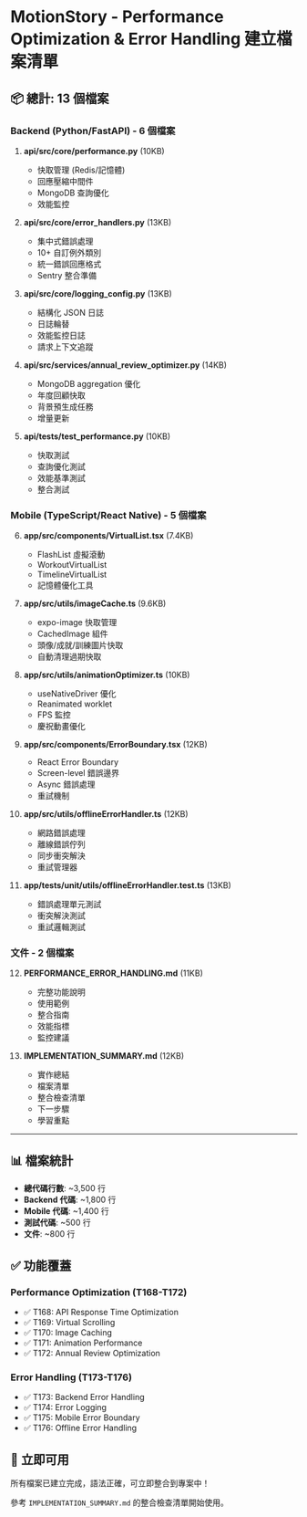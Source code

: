 # MotionStory - Performance Optimization & Error Handling 建立檔案清單

## 📦 總計: 13 個檔案

### Backend (Python/FastAPI) - 6 個檔案

1. **api/src/core/performance.py** (10KB)
   - 快取管理 (Redis/記憶體)
   - 回應壓縮中間件
   - MongoDB 查詢優化
   - 效能監控

2. **api/src/core/error_handlers.py** (13KB)
   - 集中式錯誤處理
   - 10+ 自訂例外類別
   - 統一錯誤回應格式
   - Sentry 整合準備

3. **api/src/core/logging_config.py** (13KB)
   - 結構化 JSON 日誌
   - 日誌輪替
   - 效能監控日誌
   - 請求上下文追蹤

4. **api/src/services/annual_review_optimizer.py** (14KB)
   - MongoDB aggregation 優化
   - 年度回顧快取
   - 背景預生成任務
   - 增量更新

5. **api/tests/test_performance.py** (10KB)
   - 快取測試
   - 查詢優化測試
   - 效能基準測試
   - 整合測試

### Mobile (TypeScript/React Native) - 5 個檔案

6. **app/src/components/VirtualList.tsx** (7.4KB)
   - FlashList 虛擬滾動
   - WorkoutVirtualList
   - TimelineVirtualList
   - 記憶體優化工具

7. **app/src/utils/imageCache.ts** (9.6KB)
   - expo-image 快取管理
   - CachedImage 組件
   - 頭像/成就/訓練圖片快取
   - 自動清理過期快取

8. **app/src/utils/animationOptimizer.ts** (10KB)
   - useNativeDriver 優化
   - Reanimated worklet
   - FPS 監控
   - 慶祝動畫優化

9. **app/src/components/ErrorBoundary.tsx** (12KB)
   - React Error Boundary
   - Screen-level 錯誤邊界
   - Async 錯誤處理
   - 重試機制

10. **app/src/utils/offlineErrorHandler.ts** (12KB)
    - 網路錯誤處理
    - 離線錯誤佇列
    - 同步衝突解決
    - 重試管理器

11. **app/__tests__/unit/utils/offlineErrorHandler.test.ts** (13KB)
    - 錯誤處理單元測試
    - 衝突解決測試
    - 重試邏輯測試

### 文件 - 2 個檔案

12. **PERFORMANCE_ERROR_HANDLING.md** (11KB)
    - 完整功能說明
    - 使用範例
    - 整合指南
    - 效能指標
    - 監控建議

13. **IMPLEMENTATION_SUMMARY.md** (12KB)
    - 實作總結
    - 檔案清單
    - 整合檢查清單
    - 下一步驟
    - 學習重點

---

## 📊 檔案統計

- **總代碼行數**: ~3,500 行
- **Backend 代碼**: ~1,800 行
- **Mobile 代碼**: ~1,400 行
- **測試代碼**: ~500 行
- **文件**: ~800 行

## ✅ 功能覆蓋

### Performance Optimization (T168-T172)
- ✅ T168: API Response Time Optimization
- ✅ T169: Virtual Scrolling
- ✅ T170: Image Caching
- ✅ T171: Animation Performance
- ✅ T172: Annual Review Optimization

### Error Handling (T173-T176)
- ✅ T173: Backend Error Handling
- ✅ T174: Error Logging
- ✅ T175: Mobile Error Boundary
- ✅ T176: Offline Error Handling

## 🚀 立即可用

所有檔案已建立完成，語法正確，可立即整合到專案中！

參考 `IMPLEMENTATION_SUMMARY.md` 的整合檢查清單開始使用。
